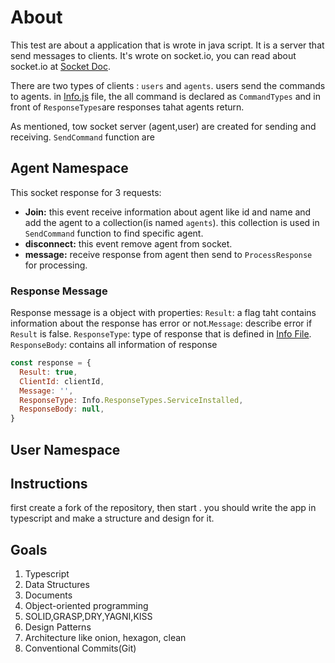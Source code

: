 # About

This test are about a application that is wrote in java script. It is a server that send messages to clients. It's wrote on socket.io, you can read about socket.io at [Socket Doc](https://socket.io/docs/v2/).

There are two types of clients : `users` and `agents`. users send the commands to agents. in [Info.js](./Info.js) file, the all command is declared as `CommandTypes` and in front of `ResponseTypes`are responses tahat agents return.

As mentioned, tow socket server (agent,user) are created for sending and receiving. `SendCommand` function are

## Agent Namespace

This socket response for 3 requests:

- **Join:** this event receive information about agent like id and name and add the agent to a collection(is named `agents`). this collection is used in `SendCommand` function to find specific agent.
- **disconnect:** this event remove agent from socket.
- **message:** receive response from agent then send to `ProcessResponse` for processing.

### Response Message

Response message is a object with properties: `Result`: a flag taht contains information about the response has error or not.`Message`: describe error if `Result` is false.  `ResponseType`: type of response that is defined in [Info File](./Info.js). `ResponseBody`: contains all information of response

```javascript
const response = {
  Result: true,
  ClientId: clientId,
  Message: '',
  ResponseType: Info.ResponseTypes.ServiceInstalled,
  ResponseBody: null,
}
```

## User Namespace



## Instructions

 first create a fork of the repository, then start . you should write the app in typescript and make a structure and design for it.

## Goals

1. Typescript
2. Data Structures
3. Documents
4. Object-oriented programming
5. SOLID,GRASP,DRY,YAGNI,KISS
6. Design Patterns
7. Architecture like onion, hexagon, clean
8. Conventional Commits(Git)
